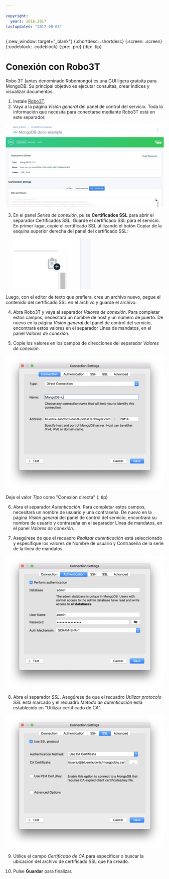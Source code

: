 ```yaml
---

copyright:
  years: 2016,2017
lastupdated: "2017-08-03"
---
```


{:new_window: target="_blank"}
{:shortdesc: .shortdesc}
{:screen: .screen}
{:codeblock: .codeblock}
{:pre: .pre}
{:tip: .tip}

# Conexión con Robo3T

Robo 3T (antes denominado Robomongo) es una GUI ligera gratuita para MongoDB. Su principal objetivo es ejecutar consultas, crear índices y visualizar documentos.

1. Instale [Robo3T](https://robomongo.org/).
2. Vaya a la página _Visión general_ del panel de control del servicio. Toda la información que necesita para conectarse mediante Robo3T está en este separador.

  ![La página Visión general](./images/service_overview.png)

3. En el panel _Series de conexión_, pulse **Certificados SSL** para abrir el separador Certificados SSL. Guarde el certificado SSL para el servicio. En primer lugar, copie el certificado SSL utilizando el botón Copiar de la esquina superior derecha del panel del certificado SSL:

    ![El botón Copiar](./images/copy_icon.png)

  Luego, con el editor de texto que prefiera, cree un archivo nuevo, pegue el contenido del certificado SSL en el archivo y guarde el archivo.

4. Abra Robo3T y vaya al separador _Valores de conexión_. Para completar estos campos, necesitará un nombre de host y un número de puerto. De nuevo en la página _Visión general_ del panel de control del servicio, encontrará estos valores en el separador Línea de mandatos, en el panel _Valores de conexión_.

5. Copie los valores en los campos de direcciones del separador _Valores de conexión_.

  ![Valores de conexión de Robo3T](./images/Robo3T_connection.png "El panel Conexión de Robo3T")

  Deje el valor _Tipo_ como "Conexión directa"
  {: tip}

6. Abra el separador _Autenticación_. Para completar estos campos, necesitará un nombre de usuario y una contraseña. De nuevo en la página _Visión general_ del panel de control del servicio, encontrará su nombre de usuario y contraseña en el separador Línea de mandatos, en el panel _Valores de conexión_.

7. Asegúrese de que el recuadro _Realizar autenticación_ está seleccionado y especifique los valores de Nombre de usuario y Contraseña de la serie de la línea de mandatos.

  ![Valores de autenticación de Robo3T](./images/Robo3T_auth.png "El panel Autenticación de Robo3T")

8. Abra el separador _SSL_. Asegúrese de que el recuadro _Utilizar protocolo SSL_ está marcado y el recuadro _Método de autenticación_ está establecido en "Utilizar certificado de CA".

  ![Valores de SSL de Robo3T](./images/Robo3T_SSL.png "El panel SSL de Robo3T")

9. Utilice el campo _Certificado de CA_ para especificar o buscar la ubicación del archivo de certificado SSL que ha creado.

10. Pulse **Guardar** para finalizar.

